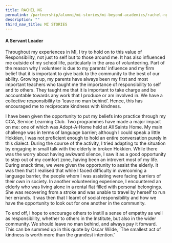 ```yaml
---
title: RACHEL NG
permalink: /partnership/alumni/mi-stories/mi-beyond-academics/rachel-ng/
description: ""
third_nav_title: MI STORIES
---
```

<h4><strong>A Servant Leader</strong></h4>
<p>Throughout my experiences in MI, I try to hold on to this value of Responsibility, not just to self but to those around me. It has also influenced me outside of my school life, particularly in the area of volunteering. Part of the reason why I volunteer is due to my parents&rsquo; influence and my firm belief that it is important to give back to the community to the best of our ability. Growing up, my parents have always been my first and most important teachers who taught me the importance of responsibility to self and to others. They taught me that it is important to take charge and be accountable towards any work that I produce or am involved in. We have a collective responsibility to &lsquo;leave no man behind&rsquo;. Hence, this has encouraged me to reciprocate kindness with kindness.</p>
<p>I have been given the opportunity to put my beliefs into practice through my CCA, Service Learning Club. Two programmes have made a major impact on me: one of which was Adopt-A-Home held at All Saints Home. My main challenge was in terms of language barrier; although I could speak a little Hokkien, I was not proficient enough to hold an entire conversation purely in this dialect. During the course of the activity, I tried adapting to the situation by engaging in small talk with the elderly in broken Hokkien. While there was the worry about having awkward silence, I saw it as a good opportunity to step out of my comfort zone, having been an introvert most of my life. During snack time, we were given the opportunity to assist the elderly. It was then that I realised that while I faced difficulty in overcoming a language barrier, the people whom I was assisting were facing barriers of their own in society. In another volunteering experience, I encountered an elderly who was living alone in a rental flat filled with personal belongings. She was recovering from a stroke and was unable to travel by herself to run her errands. It was then that I learnt of social responsibility and how we have the opportunity to look out for one another in the community.</p>
<p>To end off, I hope to encourage others to instill a sense of empathy as well as responsibility, whether to others in the Institute, but also in the wider community. We should leave no man behind, and always pay it forward. This can be summed up in this quote by Oscar Wilde, 'The smallest act of kindness is worth more than the grandest intention.'</p>